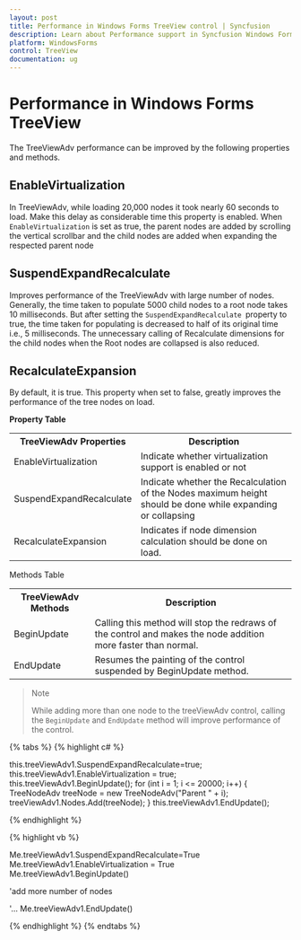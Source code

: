 ```yaml
---
layout: post
title: Performance in Windows Forms TreeView control | Syncfusion
description: Learn about Performance support in Syncfusion Windows Forms TreeView control and more details.
platform: WindowsForms
control: TreeView 
documentation: ug
---
```

# Performance in Windows Forms TreeView

The TreeViewAdv performance can be improved by the following properties and methods.

## EnableVirtualization

In TreeViewAdv, while loading 20,000 nodes it took nearly 60 seconds to load. Make this delay as considerable time this property is enabled. When `EnableVirtualization` is set as true, the parent nodes are added by scrolling the vertical scrollbar  and the child nodes are added when expanding the respected parent node

## SuspendExpandRecalculate

Improves performance of the TreeViewAdv with large number of nodes. Generally, the time taken to populate 5000 child nodes to a root node takes 10 milliseconds. But after setting the `SuspendExpandRecalculate `property to true, the time taken for populating is decreased to half of its original time i.e., 5 milliseconds. The unnecessary calling of Recalculate dimensions for the child nodes when the Root nodes are collapsed is also reduced.

## RecalculateExpansion

By default, it is true. This property when set to false, greatly improves the performance of the tree nodes on load.


<b>Property Table</b>

<table>
<tr>
<th>
TreeViewAdv Properties</th><th>
Description</th></tr>
<tr>
<td>
EnableVirtualization</td><td>
Indicate whether virtualization support is enabled or not</td></tr>
<tr>
<td>
SuspendExpandRecalculate</td><td>
Indicate whether the Recalculation of the Nodes maximum height should be done while expanding or collapsing</td></tr>
<tr>
<td>
RecalculateExpansion</td><td>
Indicates if node dimension calculation should be done on load.</td></tr>
</table>

Methods Table

<table>
<tr>
<th>
TreeViewAdv Methods</th><th>
Description</th></tr>
<tr>
<td>
BeginUpdate</td><td>
Calling this method will stop the redraws of the control and makes the node addition more faster than normal.</td></tr>
<tr>
<td>
EndUpdate</td><td>
Resumes the painting of the control suspended by BeginUpdate method.</td></tr>
</table>

> Note
> 
> While adding more than one node to the treeViewAdv control, calling the `BeginUpdate` and `EndUpdate` method will improve performance of the control.

{% tabs %}
{% highlight c# %}

this.treeViewAdv1.SuspendExpandRecalculate=true; this.treeViewAdv1.EnableVirtualization = true;
this.treeViewAdv1.BeginUpdate();
for (int i = 1; i <= 20000; i++)
	{
        TreeNodeAdv treeNode = new TreeNodeAdv("Parent " + i);
        treeViewAdv1.Nodes.Add(treeNode);
    }
this.treeViewAdv1.EndUpdate();


{% endhighlight %}

{% highlight vb %}

Me.treeViewAdv1.SuspendExpandRecalculate=True
Me.treeViewAdv1.EnableVirtualization = True
Me.treeViewAdv1.BeginUpdate()

'add more number of nodes

'...
Me.treeViewAdv1.EndUpdate()

{% endhighlight %}
{% endtabs %}
